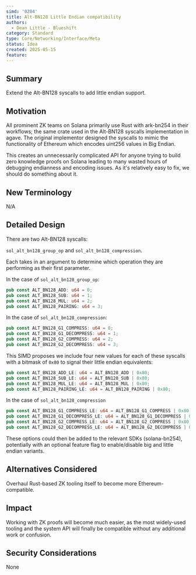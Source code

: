 ```yaml
---
simd: '0284'
title: Alt-BN128 Little Endian compatibility
authors:
  - Dean Little - Blueshift
category: Standard
type: Core/Networking/Interface/Meta
status: Idea
created: 2025-05-15
feature: 
---
```


## Summary

Extend the Alt-BN128 syscalls to add little endian support.

## Motivation

All prominent ZK teams on Solana primarily use Rust with ark-bn254 in their
workflows; the same crate used in the Alt-BN128 syscalls implementation in 
agave. The original implementor designed the syscalls to mimic the 
functionality of Ethereum which encodes uint256 values in Big Endian. 

This creates an unnecessarily complicated API for anyone trying to build zero
knowledge proofs on Solana leading to many wasted hours of debugging endianness
and encoding issues. As it's relatively easy to fix, we should do something
about it.

## New Terminology

N/A

## Detailed Design

There are two Alt-BN128 syscalls: 

`sol_alt_bn128_group_op` and `sol_alt_bn128_compression`. 

Each takes in an argument to determine which operation they are performing as
their first parameter.

In the case of `sol_alt_bn128_group_op`:

```rust
pub const ALT_BN128_ADD: u64 = 0;
pub const ALT_BN128_SUB: u64 = 1;
pub const ALT_BN128_MUL: u64 = 2;
pub const ALT_BN128_PAIRING: u64 = 3;
```

In the case of `sol_alt_bn128_compression`:

```rust
pub const ALT_BN128_G1_COMPRESS: u64 = 0;
pub const ALT_BN128_G1_DECOMPRESS: u64 = 1;
pub const ALT_BN128_G2_COMPRESS: u64 = 2;
pub const ALT_BN128_G2_DECOMPRESS: u64 = 3;
```

This SIMD proposes we include four new values for each of these syscalls with a
bitmask of `0x80` to signal their little endian equivalents:

```rust
pub const ALT_BN128_ADD_LE: u64 = ALT_BN128_ADD | 0x80;
pub const ALT_BN128_SUB_LE: u64 = ALT_BN128_SUB | 0x80;
pub const ALT_BN128_MUL_LE: u64 = ALT_BN128_MUL | 0x80;
pub const ALT_BN128_PAIRING_LE: u64 = ALT_BN128_PAIRING | 0x80;
```

In the case of `sol_alt_bn128_compression`

```rust
pub const ALT_BN128_G1_COMPRESS_LE: u64 = ALT_BN128_G1_COMPRESS | 0x80;
pub const ALT_BN128_G1_DECOMPRESS_LE: u64 = ALT_BN128_G1_DECOMPRESS | 0x80;
pub const ALT_BN128_G2_COMPRESS_LE: u64 = ALT_BN128_G2_COMPRESS | 0x80;
pub const ALT_BN128_G2_DECOMPRESS_LE: u64 = ALT_BN128_G2_DECOMPRESS | 0x80;
```

These options could then be added to the relevant SDKs (solana-bn254), 
potentially with an optional feature flag to enable/disable big and little
endian variants.

## Alternatives Considered

Overhaul Rust-based ZK tooling itself to become more Ethereum-compatible.

## Impact

Working with ZK proofs will become much easier, as the most widely-used 
tooling and the system API will finally be compatible without any additional
work or confusion.

## Security Considerations

None
